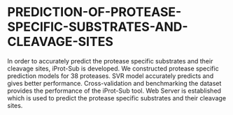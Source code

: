 # PREDICTION-OF-PROTEASE-SPECIFIC-SUBSTRATES-AND-CLEAVAGE-SITES
In order to accurately predict the protease specific substrates and their cleavage sites, iProt-Sub is developed. We constructed protease specific prediction models for 38 proteases. SVR model accurately predicts and gives better performance. Cross-validation and benchmarking the dataset provides the performance of the iProt-Sub tool. Web Server is established which is used to predict the protease specific substrates and their cleavage sites.
